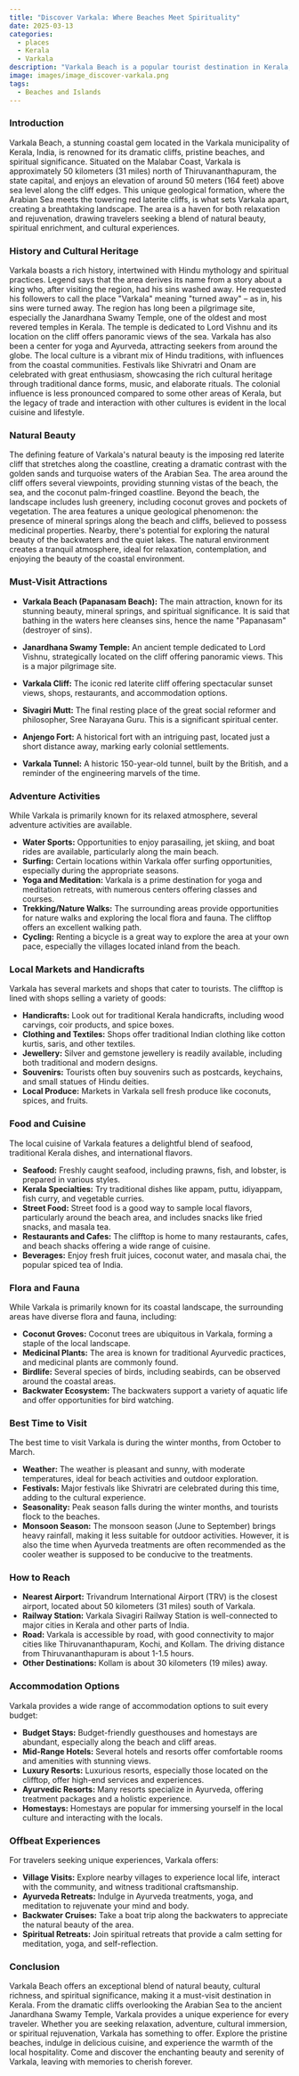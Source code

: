 ```yaml
---
title: "Discover Varkala: Where Beaches Meet Spirituality"
date: 2025-03-13
categories:
  - places
  - Kerala
  - Varkala
description: "Varkala Beach is a popular tourist destination in Kerala, known for its stunning coastal landscapes and spiritual significance. It features the Blue Flag certified Pakshipathalam Beach and the ancient Janmabhoomi Temple. The beach offers various water sports and is a hotspot for adventure seekers and nature lovers alike."
image: images/image_discover-varkala.png
tags: 
  - Beaches and Islands
---
```



### **Introduction**

Varkala Beach, a stunning coastal gem located in the Varkala municipality of Kerala, India, is renowned for its dramatic cliffs, pristine beaches, and spiritual significance. Situated on the Malabar Coast, Varkala is approximately 50 kilometers (31 miles) north of Thiruvananthapuram, the state capital, and enjoys an elevation of around 50 meters (164 feet) above sea level along the cliff edges. This unique geological formation, where the Arabian Sea meets the towering red laterite cliffs, is what sets Varkala apart, creating a breathtaking landscape. The area is a haven for both relaxation and rejuvenation, drawing travelers seeking a blend of natural beauty, spiritual enrichment, and cultural experiences.

### **History and Cultural Heritage**

Varkala boasts a rich history, intertwined with Hindu mythology and spiritual practices. Legend says that the area derives its name from a story about a king who, after visiting the region, had his sins washed away. He requested his followers to call the place "Varkala" meaning "turned away" – as in, his sins were turned away. The region has long been a pilgrimage site, especially the Janardhana Swamy Temple, one of the oldest and most revered temples in Kerala.  The temple is dedicated to Lord Vishnu and its location on the cliff offers panoramic views of the sea. Varkala has also been a center for yoga and Ayurveda, attracting seekers from around the globe. The local culture is a vibrant mix of Hindu traditions, with influences from the coastal communities. Festivals like Shivratri and Onam are celebrated with great enthusiasm, showcasing the rich cultural heritage through traditional dance forms, music, and elaborate rituals. The colonial influence is less pronounced compared to some other areas of Kerala, but the legacy of trade and interaction with other cultures is evident in the local cuisine and lifestyle.

### **Natural Beauty**

The defining feature of Varkala's natural beauty is the imposing red laterite cliff that stretches along the coastline, creating a dramatic contrast with the golden sands and turquoise waters of the Arabian Sea.  The area around the cliff offers several viewpoints, providing stunning vistas of the beach, the sea, and the coconut palm-fringed coastline. Beyond the beach, the landscape includes lush greenery, including coconut groves and pockets of vegetation. The area features a unique geological phenomenon: the presence of mineral springs along the beach and cliffs, believed to possess medicinal properties. Nearby, there's potential for exploring the natural beauty of the backwaters and the quiet lakes. The natural environment creates a tranquil atmosphere, ideal for relaxation, contemplation, and enjoying the beauty of the coastal environment.

### **Must-Visit Attractions**

*   **Varkala Beach (Papanasam Beach):** The main attraction, known for its stunning beauty, mineral springs, and spiritual significance. It is said that bathing in the waters here cleanses sins, hence the name "Papanasam" (destroyer of sins).
    
*   **Janardhana Swamy Temple:** An ancient temple dedicated to Lord Vishnu, strategically located on the cliff offering panoramic views. This is a major pilgrimage site.
*   **Varkala Cliff:** The iconic red laterite cliff offering spectacular sunset views, shops, restaurants, and accommodation options.
*   **Sivagiri Mutt:** The final resting place of the great social reformer and philosopher, Sree Narayana Guru. This is a significant spiritual center. 
*   **Anjengo Fort:** A historical fort with an intriguing past, located just a short distance away, marking early colonial settlements.
*   **Varkala Tunnel:** A historic 150-year-old tunnel, built by the British, and a reminder of the engineering marvels of the time.

### **Adventure Activities**

While Varkala is primarily known for its relaxed atmosphere, several adventure activities are available.

*   **Water Sports:** Opportunities to enjoy parasailing, jet skiing, and boat rides are available, particularly along the main beach.
*   **Surfing:** Certain locations within Varkala offer surfing opportunities, especially during the appropriate seasons.
*   **Yoga and Meditation:** Varkala is a prime destination for yoga and meditation retreats, with numerous centers offering classes and courses.
*   **Trekking/Nature Walks:** The surrounding areas provide opportunities for nature walks and exploring the local flora and fauna. The clifftop offers an excellent walking path.
*   **Cycling:** Renting a bicycle is a great way to explore the area at your own pace, especially the villages located inland from the beach.

### **Local Markets and Handicrafts**

Varkala has several markets and shops that cater to tourists. The clifftop is lined with shops selling a variety of goods:

*   **Handicrafts:** Look out for traditional Kerala handicrafts, including wood carvings, coir products, and spice boxes.
*   **Clothing and Textiles:** Shops offer traditional Indian clothing like cotton kurtis, saris, and other textiles.
*   **Jewellery:** Silver and gemstone jewellery is readily available, including both traditional and modern designs.
*   **Souvenirs:** Tourists often buy souvenirs such as postcards, keychains, and small statues of Hindu deities.
*   **Local Produce:** Markets in Varkala sell fresh produce like coconuts, spices, and fruits.

### **Food and Cuisine**

The local cuisine of Varkala features a delightful blend of seafood, traditional Kerala dishes, and international flavors.

*   **Seafood:** Freshly caught seafood, including prawns, fish, and lobster, is prepared in various styles.
*   **Kerala Specialties:** Try traditional dishes like appam, puttu, idiyappam, fish curry, and vegetable curries.
*   **Street Food:** Street food is a good way to sample local flavors, particularly around the beach area, and includes snacks like fried snacks, and masala tea.
*   **Restaurants and Cafes:** The clifftop is home to many restaurants, cafes, and beach shacks offering a wide range of cuisine.
*   **Beverages:** Enjoy fresh fruit juices, coconut water, and masala chai, the popular spiced tea of India.

### **Flora and Fauna**

While Varkala is primarily known for its coastal landscape, the surrounding areas have diverse flora and fauna, including:

*   **Coconut Groves:** Coconut trees are ubiquitous in Varkala, forming a staple of the local landscape.
*   **Medicinal Plants:** The area is known for traditional Ayurvedic practices, and medicinal plants are commonly found.
*   **Birdlife:** Several species of birds, including seabirds, can be observed around the coastal areas.
*   **Backwater Ecosystem:** The backwaters support a variety of aquatic life and offer opportunities for bird watching.

### **Best Time to Visit**

The best time to visit Varkala is during the winter months, from October to March.

*   **Weather:** The weather is pleasant and sunny, with moderate temperatures, ideal for beach activities and outdoor exploration.
*   **Festivals:** Major festivals like Shivratri are celebrated during this time, adding to the cultural experience.
*   **Seasonality:** Peak season falls during the winter months, and tourists flock to the beaches.
*   **Monsoon Season:** The monsoon season (June to September) brings heavy rainfall, making it less suitable for outdoor activities. However, it is also the time when Ayurveda treatments are often recommended as the cooler weather is supposed to be conducive to the treatments.

### **How to Reach**

*   **Nearest Airport:** Trivandrum International Airport (TRV) is the closest airport, located about 50 kilometers (31 miles) south of Varkala.
*   **Railway Station:** Varkala Sivagiri Railway Station is well-connected to major cities in Kerala and other parts of India.
*   **Road:** Varkala is accessible by road, with good connectivity to major cities like Thiruvananthapuram, Kochi, and Kollam. The driving distance from Thiruvananthapuram is about 1-1.5 hours.
*   **Other Destinations:** Kollam is about 30 kilometers (19 miles) away.

### **Accommodation Options**

Varkala provides a wide range of accommodation options to suit every budget:

*   **Budget Stays:** Budget-friendly guesthouses and homestays are abundant, especially along the beach and cliff areas.
*   **Mid-Range Hotels:** Several hotels and resorts offer comfortable rooms and amenities with stunning views.
*   **Luxury Resorts:** Luxurious resorts, especially those located on the clifftop, offer high-end services and experiences.
*   **Ayurvedic Resorts:** Many resorts specialize in Ayurveda, offering treatment packages and a holistic experience.
*   **Homestays:** Homestays are popular for immersing yourself in the local culture and interacting with the locals.

### **Offbeat Experiences**

For travelers seeking unique experiences, Varkala offers:

*   **Village Visits:** Explore nearby villages to experience local life, interact with the community, and witness traditional craftsmanship.
*   **Ayurveda Retreats:** Indulge in Ayurveda treatments, yoga, and meditation to rejuvenate your mind and body.
*   **Backwater Cruises:** Take a boat trip along the backwaters to appreciate the natural beauty of the area.
*   **Spiritual Retreats:** Join spiritual retreats that provide a calm setting for meditation, yoga, and self-reflection.

### **Conclusion**

Varkala Beach offers an exceptional blend of natural beauty, cultural richness, and spiritual significance, making it a must-visit destination in Kerala. From the dramatic cliffs overlooking the Arabian Sea to the ancient Janardhana Swamy Temple, Varkala provides a unique experience for every traveler. Whether you are seeking relaxation, adventure, cultural immersion, or spiritual rejuvenation, Varkala has something to offer. Explore the pristine beaches, indulge in delicious cuisine, and experience the warmth of the local hospitality. Come and discover the enchanting beauty and serenity of Varkala, leaving with memories to cherish forever.


